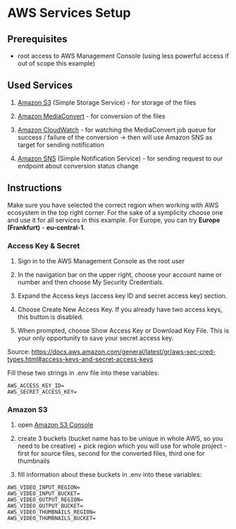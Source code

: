 # AWS Services Setup

## Prerequisites

- root access to AWS Management Console (using less powerful access if out of scope this example)
  

## Used Services

1. [Amazon S3](#amazon-s3) (Simple Storage Service) - for storage of the files

2. [Amazon MediaConvert](#amazon-mediaconvert) - for conversion of the files

3. [Amazon CloudWatch](#amazon-cloudwatch) - for watching the MediaConvert job queue for success / failure of the conversion -> then will use Amazon SNS as target for sending notification 

4. [Amazon SNS](#amazon-sns) (Simple Notification Service) - for sending request to our endpoint about conversion status change

## Instructions

Make sure you have selected the correct region when working with AWS ecosystem in the top right corner. For the sake of a symplicity choose one and use it for all services in this example. For Europe, you can try **Europe (Frankfurt)** - **eu-central-1**.

### Access Key & Secret

1. Sign in to the AWS Management Console as the root user

2. In the navigation bar on the upper right, choose your account name or number and then choose My Security Credentials.

3. Expand the Access keys (access key ID and secret access key) section.

4. Choose Create New Access Key. If you already have two access keys, this button is disabled.

5. When prompted, choose Show Access Key or Download Key File. This is your only opportunity to save your secret access key.

Source: https://docs.aws.amazon.com/general/latest/gr/aws-sec-cred-types.html#access-keys-and-secret-access-keys

Fill these two strings in .env file into these variables:
```
AWS_ACCESS_KEY_ID=
AWS_SECRET_ACCESS_KEY=
```

### Amazon S3

1. open [Amazon S3 Console](https://s3.console.aws.amazon.com/s3/home)

2. create 3 buckets (bucket name has to be unique in whole AWS, so you need to be creative) + pick region which you will use for whole project - first for source files, second for the converted files, third one for thumbnails

3. fill information about these buckets in .env into these variables:
```
AWS_VIDEO_INPUT_REGION=
AWS_VIDEO_INPUT_BUCKET=
AWS_VIDEO_OUTPUT_REGION=
AWS_VIDEO_OUTPUT_BUCKET=
AWS_VIDEO_THUMBNAILS_REGION=
AWS_VIDEO_THUMBNAILS_BUCKET=
```
